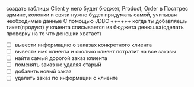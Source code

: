 создать таблицы Client у него будет бюджет, Product, Order в Постгрес админе, колонки и связи нужно будет придумать самой, учитывая необходимые данные
С помощью JDBC
++++++ когда ты добавляешь тикет(продукт) у клиента списывается из бюджета денюшка(сделать проверку на то что денешки хватает)

- [ ]  вывести информацию о заказах конкретного клиента
- [ ]  вывести имя клиента и сколько клиент потратит на все заказы
- [ ]  найти самый дорогой заказ клиента
- [ ]  поменять заказ не удаляя старый
- [ ]  добавить новый заказ
- [ ]  удалить заказ по информации о клиенте